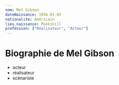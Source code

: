 ```yaml
---
nom: Mel Gibson
dateNaissance: 1956-01-03
nationalite: Américain
lieu_naissance: Peekskill
profession: ["Réalisateur", "Acteur"]
---
```


# Biographie de Mel Gibson

- acteur
- réalisateur
- scénariste